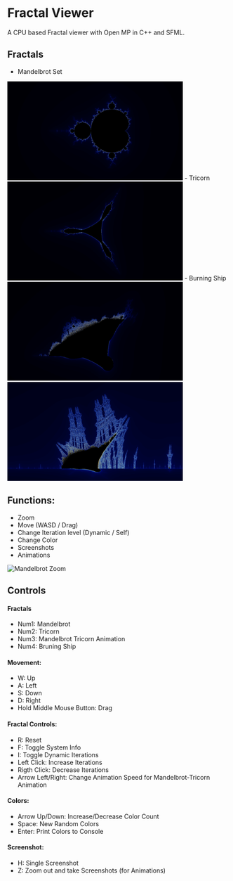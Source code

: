 # Fractal Viewer
A CPU based Fractal viewer with Open MP in C++ and SFML.
## Fractals
- Mandelbrot Set 
<img src="https://github.com/sprunq/FractalViewer/blob/master/Images/Pictures/Mandelbrot.png" alt="Mandelbrot" width="400"/>
- Tricorn 
<img src="https://github.com/sprunq/FractalViewer/blob/master/Images/Pictures/Tricorn.png" alt="Tricorn" width="400"/>
- Burning Ship
<img src="https://github.com/sprunq/FractalViewer/blob/master/Images/Pictures/BurningShip_L.png" alt="Mandelbrot" width="400"/>
<img src="https://github.com/sprunq/FractalViewer/blob/master/Images/Pictures/BurningShip_S.png" alt="Mandelbrot" width="400"/>

## Functions:
- Zoom
- Move (WASD / Drag)
- Change Iteration level (Dynamic / Self)
- Change Color
- Screenshots
- Animations

<img src="https://github.com/sprunq/FractalViewer/blob/097bfb1727ef968665d0878ef2c4d03090918985/Images/Gifs/MandelbrotZoom.gif" alt="Mandelbrot Zoom" width="400"/>

## Controls
#### Fractals
- Num1: Mandelbrot
- Num2: Tricorn
- Num3: Mandelbrot Tricorn Animation
- Num4: Bruning Ship

#### Movement:
- W: Up
- A: Left
- S: Down
- D: Right
- Hold Middle Mouse Button: Drag

#### Fractal Controls:
- R: Reset
- F: Toggle System Info
- I: Toggle Dynamic Iterations
- Left Click: Increase Iterations
- Rigth Click: Decrease Iterations
- Arrow Left/Right: Change Animation Speed for Mandelbrot-Tricorn Animation

#### Colors:
- Arrow Up/Down: Increase/Decrease Color Count 
- Space: New Random Colors
- Enter: Print Colors to Console

#### Screenshot:
- H: Single Screenshot
- Z: Zoom out and take Screenshots (for Animations)
